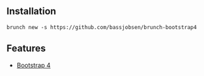 ## Installation

```brunch new -s https://github.com/bassjobsen/brunch-bootstrap4```

## Features

* [Bootstrap 4](http://v4-alpha.getbootstrap.com/)
